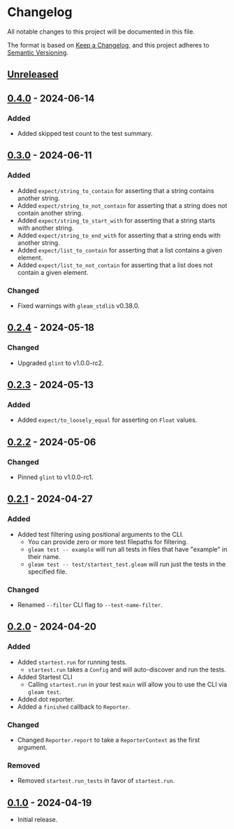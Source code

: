 # Changelog

All notable changes to this project will be documented in this file.

The format is based on [Keep a Changelog](https://keepachangelog.com/en/1.0.0/),
and this project adheres to [Semantic Versioning](https://semver.org/spec/v2.0.0.html).

## [Unreleased]

## [0.4.0] - 2024-06-14

### Added

- Added skipped test count to the test summary.

## [0.3.0] - 2024-06-11

### Added

- Added `expect/string_to_contain` for asserting that a string contains another string.
- Added `expect/string_to_not_contain` for asserting that a string does not contain another string.
- Added `expect/string_to_start_with` for asserting that a string starts with another string.
- Added `expect/string_to_end_with` for asserting that a string ends with another string.
- Added `expect/list_to_contain` for asserting that a list contains a given element.
- Added `expect/list_to_not_contain` for asserting that a list does not contain a given element.

### Changed

- Fixed warnings with `gleam_stdlib` v0.38.0.

## [0.2.4] - 2024-05-18

### Changed

- Upgraded `glint` to v1.0.0-rc2.

## [0.2.3] - 2024-05-13

### Added

- Added `expect/to_loosely_equal` for asserting on `Float` values.

## [0.2.2] - 2024-05-06

### Changed

- Pinned `glint` to v1.0.0-rc1.

## [0.2.1] - 2024-04-27

### Added

- Added test filtering using positional arguments to the CLI.
  - You can provide zero or more test filepaths for filtering.
  - `gleam test -- example` will run all tests in files that have "example" in their name.
  - `gleam test -- test/startest_test.gleam` will run just the tests in the specified file.

### Changed

- Renamed `--filter` CLI flag to `--test-name-filter`.

## [0.2.0] - 2024-04-20

### Added

- Added `startest.run` for running tests.
  - `startest.run` takes a `Config` and will auto-discover and run the tests.
- Added Startest CLI
  - Calling `startest.run` in your test `main` will allow you to use the CLI via `gleam test`.
- Added dot reporter.
- Added a `finished` callback to `Reporter`.

### Changed

- Changed `Reporter.report` to take a `ReporterContext` as the first argument.

### Removed

- Removed `startest.run_tests` in favor of `startest.run`.

## [0.1.0] - 2024-04-19

- Initial release.

[unreleased]: https://github.com/maxdeviant/startest/compare/v0.4.0...HEAD
[0.4.0]: https://github.com/maxdeviant/startest/compare/v0.3.0...v0.4.0
[0.3.0]: https://github.com/maxdeviant/startest/compare/v0.2.4...v0.3.0
[0.2.4]: https://github.com/maxdeviant/startest/compare/v0.2.3...v0.2.4
[0.2.3]: https://github.com/maxdeviant/startest/compare/v0.2.2...v0.2.3
[0.2.2]: https://github.com/maxdeviant/startest/compare/v0.2.1...v0.2.2
[0.2.1]: https://github.com/maxdeviant/startest/compare/v0.2.0...v0.2.1
[0.2.0]: https://github.com/maxdeviant/startest/compare/v0.1.0...v0.2.0
[0.1.0]: https://github.com/maxdeviant/startest/compare/6e7e1f2...v0.1.0
